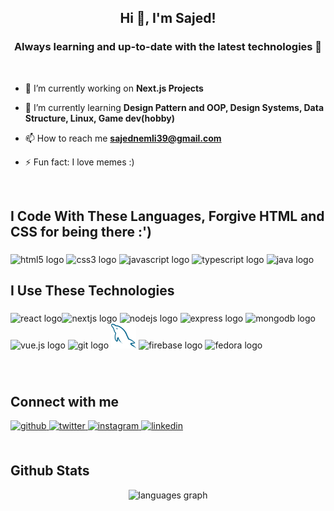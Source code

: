 <h2 align="center">Hi 👋, I'm Sajed!</h2>
<h3 align="center">Always learning and up-to-date with the latest technologies 🚀</h3>

<br/>

- 🔭 I’m currently working on **Next.js Projects**  
  
- 🌱  I’m currently learning **Design Pattern and OOP, Design Systems, Data Structure, Linux, Game dev(hobby)**  

- 📫 How to reach me **sajednemli39@gmail.com**
  
- ⚡ Fun fact: I love memes :)

<br/>  
 
<h2 align="left">I Code With These Languages, Forgive HTML and CSS for being there :')</h2>

###

<div align="left">
  <img
    src="https://cdn.jsdelivr.net/gh/devicons/devicon/icons/html5/html5-original.svg"
    height="40"
    alt="html5 logo"
  />
  <img
    src="https://cdn.jsdelivr.net/gh/devicons/devicon/icons/css3/css3-original.svg"
    height="40"
    alt="css3 logo"
  />
  <img
    src="https://cdn.jsdelivr.net/gh/devicons/devicon/icons/javascript/javascript-original.svg"
    height="40"
    alt="javascript logo"
  />
  <img
    src="https://cdn.jsdelivr.net/gh/devicons/devicon/icons/typescript/typescript-original.svg"
    height="40"
    alt="typescript logo"
  />
  <img
    src="https://cdn.jsdelivr.net/gh/devicons/devicon@latest/icons/java/java-original.svg"
    height="40"
    alt="java logo"
    />
          
###

<h2 align="left">I Use These Technologies</h2>

###
<img 
    src="https://cdn.jsdelivr.net/gh/devicons/devicon@latest/icons/react/react-original.svg"
    height="40"
    alt="react logo"
  /><img
    src="https://cdn.jsdelivr.net/gh/devicons/devicon@latest/icons/nextjs/nextjs-original.svg"
    height="40"
    alt="nextjs logo"
  /> <img
    src="https://cdn.jsdelivr.net/gh/devicons/devicon/icons/nodejs/nodejs-original.svg"
    height="40"
    alt="nodejs logo"
  /> <img
    src="https://cdn.jsdelivr.net/gh/devicons/devicon/icons/express/express-original.svg"
    height="40"
    alt="express logo"
  /> <img
    src="https://cdn.jsdelivr.net/gh/devicons/devicon/icons/mongodb/mongodb-original.svg"
    height="40"
    alt="mongodb logo"
  /> <img
    src="https://cdn.jsdelivr.net/gh/devicons/devicon/icons/vuejs/vuejs-original.svg"
    height="40"
    alt="vue.js logo"
  /> <img
    src="https://cdn.jsdelivr.net/gh/devicons/devicon/icons/git/git-original.svg"
    height="40"
    alt="git logo"
  /> <img
    src="https://raw.githubusercontent.com/devicons/devicon/6910f0503efdd315c8f9b858234310c06e04d9c0/icons/mysql/mysql-original.svg"
    height="40"
    alt="MySql Logo"
  /> <img
    src="https://cdn.jsdelivr.net/gh/devicons/devicon@latest/icons/firebase/firebase-original.svg"
    height="40"
    alt="firebase logo"
  /> <img
    src="https://cdn.jsdelivr.net/gh/devicons/devicon@latest/icons/fedora/fedora-original.svg"
    height="40"
    alt="fedora logo"
  />

</div>

###

<br/>  


<h2 align="left"> Connect with me </h2>
<div align="left">
<a href="https://github.com/sajeed11" target="_blank">
<img src=https://img.shields.io/badge/github-%2324292e.svg?&style=for-the-badge&logo=github&logoColor=white alt=github style="margin-bottom: 5px;" />
</a>
<a href="https://twitter.com/SNemli39" target="_blank">
<img src=https://img.shields.io/badge/twitter-%2300acee.svg?&style=for-the-badge&logo=twitter&logoColor=white alt=twitter style="margin-bottom: 5px;" />
</a>
<a href="https://instagram.com/sajed_o7" target="_blank">
<img src=https://img.shields.io/badge/instagram-%23000000.svg?&style=for-the-badge&logo=instagram&logoColor=white alt=instagram style="margin-bottom: 5px;" />
</a>
<a href="https://linkedin.com/in/sadjed-nemli" target="_blank">
<img src=https://img.shields.io/badge/linkedin-%231E77B5.svg?&style=for-the-badge&logo=linkedin&logoColor=white alt=linkedin style="margin-bottom: 5px;" />
</a>  
</div>  
  

<br/>  


<h2 align="left"> Github Stats </h2>
<div align="center">
  <img src="https://github-readme-stats.vercel.app/api/top-langs?username=sajeed11&locale=en&hide_title=false&layout=compact&card_width=320&langs_count=5&theme=dark&hide_border=false" height="150" alt="languages graph"  />
</div>

<br/>  


